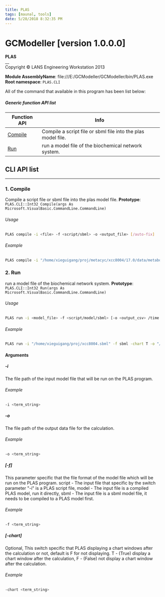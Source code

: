 ```yaml
---
title: PLAS
tags: [maunal, tools]
date: 5/28/2018 8:32:35 PM
---
```

# GCModeller [version 1.0.0.0]
> 

<!--more-->

**PLAS**<br/>
__<br/>
Copyright © LANS Engineering Workstation 2013

**Module AssemblyName**: file:///E:/GCModeller/GCModeller/bin/PLAS.exe<br/>
**Root namespace**: ``PLAS.CLI``<br/>


All of the command that available in this program has been list below:

##### Generic function API list
|Function API|Info|
|------------|----|
|[Compile](#Compile)|Compile a script file or sbml file into the plas model file.|
|[Run](#Run)|run a model file of the biochemical network system.|

## CLI API list
--------------------------
<h3 id="Compile"> 1. Compile</h3>

Compile a script file or sbml file into the plas model file.
**Prototype**: ``PLAS.CLI::Int32 Compile(args As Microsoft.VisualBasic.CommandLine.CommandLine)``

###### Usage
```bash
PLAS compile -i <file> -f <script/sbml> -o <output_file> [/auto-fix]
```
###### Example
```bash
PLAS compile -i "/home/xieguigang/proj/metacyc/xcc8004/17.0/data/metabolic-reactions.sbml" -f sbml -o "/home/xieguigang/Desktop/xcc8004.xml"
```
<h3 id="Run"> 2. Run</h3>

run a model file of the biochemical network system.
**Prototype**: ``PLAS.CLI::Int32 Run(args As Microsoft.VisualBasic.CommandLine.CommandLine)``

###### Usage
```bash
PLAS run -i <model_file> -f <script/model/sbml> [-o <output_csv> /time <-1> /ODEs]
```
###### Example
```bash
PLAS run -i "/home/xieguigang/proj/xcc8004.sbml" -f sbml -chart T -o "/home/xieguigang/Desktop/xcc8004.csv"
```


#### Arguments
##### -i
The file path of the input model file that will be run on the PLAS program.

###### Example
```bash
-i <term_string>
```
##### -o
The file path of the output data file for the calculation.

###### Example
```bash
-o <term_string>
```
##### [-f]
This parameter specific that the file format of the model file which will be run on the PLAS program.
script - The input file that specific by the switch parameter "-i" is a PLAS script file,
model - The input file is a compiled PLAS model, run it directly,
sbml - The input file is a sbml model file, it needs to be compiled to a PLAS model first.

###### Example
```bash
-f <term_string>
```
##### [-chart]
Optional, This switch specific that PLAS displaying a chart windows after the calculation or not, default is F for not displaying.
T - (True) display a chart window after the calculation,
F - (False) not display a chart window after the calculation.

###### Example
```bash
-chart <term_string>
```
